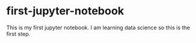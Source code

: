 # first-jupyter-notebook
This is my first jupyter notebook. I am learning data science so this is the first step.
